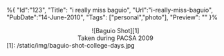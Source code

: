 %{
    "Id":"123",
	"Title": "i really miss baguio",
    "Url":"i-really-miss-baguio",
    "PubDate":"14-June-2010",
	"Tags": ["personal","photo"],
	"Preview": ""
}%
<div class="panel panel-default">
  <div class="panel-body">
  	<center>
  		 ![Baguio Shot][1]
	</center>  
  </div>
  <div class="panel-footer"><center>Taken during PACSA 2009</center></div>
</div>
[1]: /static/img/baguio-shot-college-days.jpg